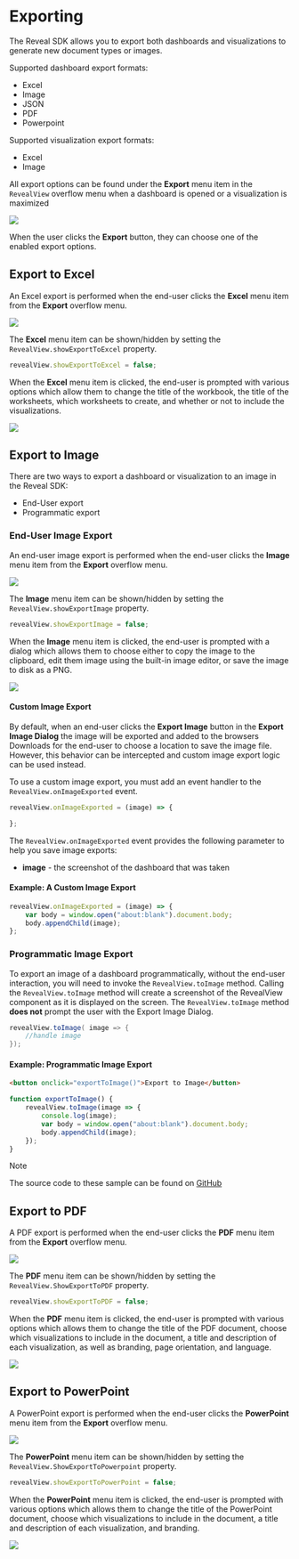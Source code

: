 # Exporting

The Reveal SDK allows you to export both dashboards and visualizations to generate new document types or images.

Supported dashboard export formats:
- Excel
- Image
- JSON
- PDF
- Powerpoint

Supported visualization export formats:
- Excel
- Image

All export options can be found under the **Export** menu item in the `RevealView` overflow menu when a dashboard is opened or a visualization is maximized

![](images/export-menu-item.jpg)

When the user clicks the **Export** button, they can choose one of the enabled export options.

## Export to Excel
An Excel export is performed when the end-user clicks the **Excel** menu item from the **Export** overflow menu.

![](images/export-excel.jpg)

The **Excel** menu item can be shown/hidden by setting the `RevealView.showExportToExcel` property.

```javascript
revealView.showExportToExcel = false;
```

When the **Excel** menu item is clicked, the end-user is prompted with various options which allow them to change the title of the workbook, the title of the worksheets, which worksheets to create, and whether or not to include the visualizations.

![](images/export-excel-options.jpg)


## Export to Image
There are two ways to export a dashboard or visualization to an image in the Reveal SDK:
- End-User export
- Programmatic export

### End-User Image Export
An end-user image export is performed when the end-user clicks the **Image** menu item from the **Export** overflow menu.

![](images/export-image.jpg)

The **Image** menu item can be shown/hidden by setting the `RevealView.showExportImage` property.

```javascript
revealView.showExportImage = false;
```

When the **Image** menu item is clicked, the end-user is prompted with a dialog which allows them to choose either to copy the image to the clipboard, edit them image using the built-in image editor, or save the image to disk as a PNG.

![](images/export-image-options.jpg)

#### Custom Image Export
By default, when an end-user clicks the **Export Image** button in the **Export Image Dialog** the image will be exported and added to the browsers Downloads for the end-user to choose a location to save the image file. However, this behavior can be intercepted and custom image export logic can be used instead.

To use a custom image export, you must add an event handler to the `RevealView.onImageExported` event.

```javascript
revealView.onImageExported = (image) => {

};
```

The `RevealView.onImageExported` event provides the following parameter to help you save image exports:
- **image** - the screenshot of the dashboard that was taken

#### Example: A Custom Image Export

```javascript
revealView.onImageExported = (image) => {
    var body = window.open("about:blank").document.body;
    body.appendChild(image);
};
```

### Programmatic Image Export
To export an image of a dashboard programmatically, without the end-user interaction, you will need to invoke the `RevealView.toImage` method. Calling the `RevealView.toImage` method will create a screenshot of the RevealView component as it is displayed on the screen. The ``RevealView.toImage`` method **does not** prompt the user with the Export Image Dialog.

```cs
revealView.toImage( image => {
    //handle image
});
```

#### Example: Programmatic Image Export

```html
<button onclick="exportToImage()">Export to Image</button>
```

```javascript
function exportToImage() {
    revealView.toImage(image => {
        console.log(image);
        var body = window.open("about:blank").document.body;
        body.appendChild(image);
    });
}
```

> [!NOTE]
> The source code to these sample can be found on [GitHub](https://github.com/RevealBi/sdk-samples-javascript/tree/master/Exporting-Image)

## Export to PDF
A PDF export is performed when the end-user clicks the **PDF** menu item from the **Export** overflow menu.

![](images/export-pdf.jpg)

The **PDF** menu item can be shown/hidden by setting the `RevealView.ShowExportToPDF` property.

```javascript
revealView.showExportToPDF = false;
```

When the **PDF** menu item is clicked, the end-user is prompted with various options which allows them to change the title of the PDF document, choose which visualizations to include in the document, a title and description of each visualization, as well as branding, page orientation, and language.

![](images/export-pdf-options.jpg)

## Export to PowerPoint
A PowerPoint export is performed when the end-user clicks the **PowerPoint** menu item from the **Export** overflow menu. 

![](images/export-powerpoint.jpg)

The **PowerPoint** menu item can be shown/hidden by setting the `RevealView.ShowExportToPowerpoint` property.

```javascript
revealView.showExportToPowerPoint = false;
```

When the **PowerPoint** menu item is clicked, the end-user is prompted with various options which allows them to change the title of the PowerPoint document, choose which visualizations to include in the document, a title and description of each visualization, and branding.

![](images/export-powerpoint-options.jpg)

